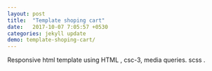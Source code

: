 ```yaml
---
layout: post
title:  "Template shoping cart"
date:   2017-10-07 7:05:57 +0530
categories: jekyll update
demo: template-shoping-cart/
---
```

Responsive html template using HTML , csc-3, media queries. scss . 